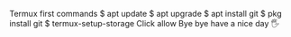 Termux first commands
$ apt update
$ apt upgrade 
$ apt install git
$ pkg install git
$ termux-setup-storage
Click allow
Bye bye have a nice day 🖐️
